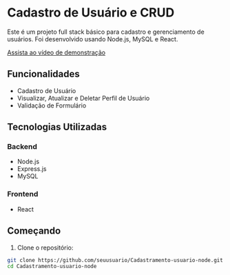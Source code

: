 # Cadastro de Usuário e CRUD

Este é um projeto full stack básico para cadastro e gerenciamento de usuários. Foi desenvolvido usando Node.js, MySQL e React.

[Assista ao vídeo de demonstração](https://github.com/douglasbelizario/Cadastramento-usuario-node/issues/1#issue-1943277312)

## Funcionalidades

- Cadastro de Usuário
- Visualizar, Atualizar e Deletar Perfil de Usuário
- Validação de Formulário

## Tecnologias Utilizadas

### Backend

- Node.js
- Express.js
- MySQL

### Frontend

- React

## Começando
1. Clone o repositório:

```bash
git clone https://github.com/seuusuario/Cadastramento-usuario-node.git
cd Cadastramento-usuario-node
